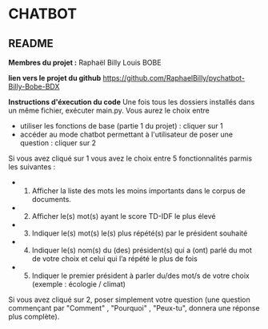 CHATBOT
=======
README 
------
**Membres du projet :**
Raphaël Billy
Louis BOBE

**lien vers le projet du github**
https://github.com/RaphaelBilly/pychatbot-Billy-Bobe-BDX

**Instructions d'éxecution du code**
Une fois tous les dossiers installés dans un même fichier, exécuter main.py. 
Vous aurez le choix entre 
- utiliser les fonctions de base (partie 1 du projet) : cliquer sur 1
- accéder au mode chatbot permettant à l'utilisateur de poser une question : cliquer sur 2

Si vous avez cliqué sur 1 vous avez le choix entre 5 fonctionnalités parmis les suivantes :
 - 1. Afficher la liste des mots les moins importants dans le corpus de documents.
 - 2. Afficher le(s) mot(s) ayant le score TD-IDF le plus élevé
 - 3. Indiquer le(s) mot(s) le(s) plus répété(s) par le président souhaité
 - 4. Indiquer le(s) nom(s) du (des) président(s) qui a (ont) parlé du mot de votre choix et celui qui l’a répété le plus de fois
 - 5. Indiquer le premier président à parler du/des mot/s de votre choix (exemple : écologie / climat)

Si vous avez cliqué sur 2, poser simplement votre question (une question commençant par "Comment" , "Pourquoi" , "Peux-tu", donnera une réponse plus complète).



